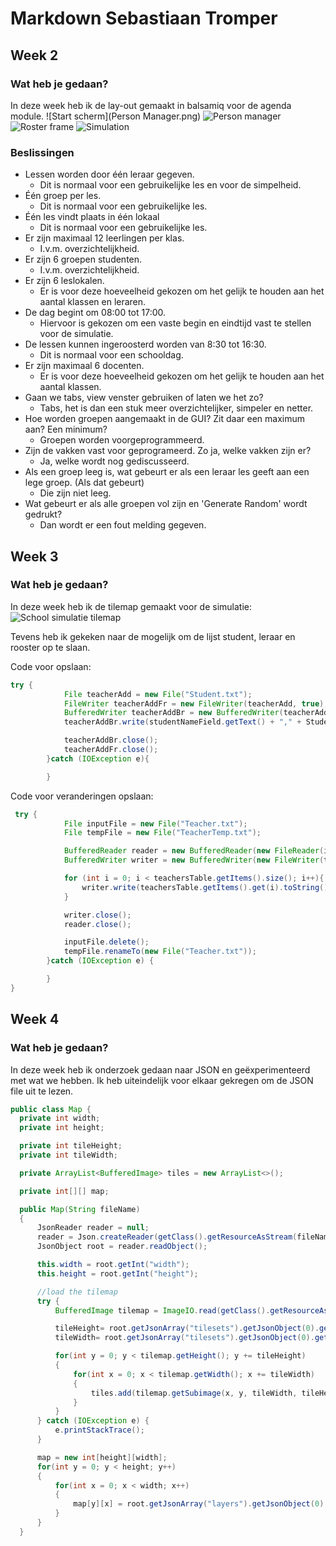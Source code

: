 # Markdown Sebastiaan Tromper
## Week 2
### Wat heb je gedaan?
In deze week heb ik de lay-out gemaakt in balsamiq voor de agenda module.
![Start scherm](Person Manager.png)
![Person manager](https://github.com/STavans/Markdown/blob/master/Person%20Manager.png "Person Manager")
![Roster frame](https://github.com/STavans/Markdown/blob/master/Roster%20Frame.png "Roster frame")
![Simulation](https://github.com/STavans/Markdown/blob/master/Simulation.png "Simulation")

### Beslissingen
- Lessen worden door één leraar gegeven.
	- Dit is normaal voor een gebruikelijke les en voor de simpelheid.
- Één groep per les.
	- Dit is normaal voor een gebruikelijke les.
- Één les vindt plaats in één lokaal
	- Dit is normaal voor een gebruikelijke les.
- Er zijn maximaal 12 leerlingen per klas.
	- I.v.m. overzichtelijkheid.
- Er zijn 6 groepen studenten.
	- I.v.m. overzichtelijkheid.
- Er zijn 6 leslokalen.
	- Er is voor deze hoeveelheid gekozen om het gelijk te houden aan het aantal klassen en leraren.
- De dag begint om 08:00 tot 17:00.
	- Hiervoor is gekozen om een vaste begin en eindtijd vast te stellen voor de simulatie.
- De lessen kunnen ingeroosterd worden van 8:30 tot 16:30.
	- Dit is normaal voor een schooldag.
- Er zijn maximaal 6 docenten.
	- Er is voor deze hoeveelheid gekozen om het gelijk te houden aan het aantal klassen.
- Gaan we tabs, view venster gebruiken of laten we het zo?
	- Tabs, het is dan een stuk meer overzichtelijker, simpeler en netter.
- Hoe worden groepen aangemaakt in de GUI? Zit daar een maximum aan? Een minimum?
	- Groepen worden voorgeprogrammeerd.
- Zijn de vakken vast voor geprogrameerd. Zo ja, welke vakken zijn er?
	- Ja, welke wordt nog gediscusseerd.
- Als een groep leeg is, wat gebeurt er als een leraar les geeft aan een lege groep. (Als dat gebeurt)
	- Die zijn niet leeg.
- Wat gebeurt er als alle groepen vol zijn en 'Generate Random' wordt gedrukt?
	- Dan wordt er een fout melding gegeven.
	
## Week 3
### Wat heb je gedaan?
In deze week heb ik de tilemap gemaakt voor de simulatie:
![School simulatie tilemap](https://github.com/STavans/Markdown/blob/master/School%20simulatie%20tilemap.png "School simulatie tilemap")

Tevens heb ik gekeken naar de mogelijk om de lijst student, leraar en rooster op te slaan.

Code voor opslaan:
``` Java code
try {
            File teacherAdd = new File("Student.txt");
            FileWriter teacherAddFr = new FileWriter(teacherAdd, true);
            BufferedWriter teacherAddBr = new BufferedWriter(teacherAddFr);
            teacherAddBr.write(studentNameField.getText() + "," + StudentGender + "," + StudentGroup + "\n");

            teacherAddBr.close();
            teacherAddFr.close();
        }catch (IOException e){

        }
```

Code voor veranderingen opslaan:
``` Java code
 try {
            File inputFile = new File("Teacher.txt");
            File tempFile = new File("TeacherTemp.txt");

            BufferedReader reader = new BufferedReader(new FileReader(inputFile));
            BufferedWriter writer = new BufferedWriter(new FileWriter(tempFile));

            for (int i = 0; i < teachersTable.getItems().size(); i++){
                writer.write(teachersTable.getItems().get(i).toString());
            }

            writer.close();
            reader.close();

            inputFile.delete();
            tempFile.renameTo(new File("Teacher.txt"));
        }catch (IOException e) {

        }
}
```

## Week 4
### Wat heb je gedaan?
In deze week heb ik onderzoek gedaan naar JSON en geëxperimenteerd met wat we hebben.
Ik heb uiteindelijk voor elkaar gekregen om de JSON file uit te lezen.

  ``` Java code
  public class Map {
	private int width;
	private int height;

	private int tileHeight;
	private int tileWidth;

	private ArrayList<BufferedImage> tiles = new ArrayList<>();

	private int[][] map;

	public Map(String fileName)
	{
		JsonReader reader = null;
		reader = Json.createReader(getClass().getResourceAsStream(fileName));
		JsonObject root = reader.readObject();

		this.width = root.getInt("width");
		this.height = root.getInt("height");

		//load the tilemap
		try {
			BufferedImage tilemap = ImageIO.read(getClass().getResourceAsStream(root.getJsonArray("tilesets").getJsonObject(0).getString("image")));

			tileHeight= root.getJsonArray("tilesets").getJsonObject(0).getInt("tileheight");
			tileWidth= root.getJsonArray("tilesets").getJsonObject(0).getInt("tilewidth");

			for(int y = 0; y < tilemap.getHeight(); y += tileHeight)
			{
				for(int x = 0; x < tilemap.getWidth(); x += tileWidth)
				{
					tiles.add(tilemap.getSubimage(x, y, tileWidth, tileHeight));
				}
			}
		} catch (IOException e) {
			e.printStackTrace();
		}

		map = new int[height][width];
		for(int y = 0; y < height; y++)
		{
			for(int x = 0; x < width; x++)
			{
				map[y][x] = root.getJsonArray("layers").getJsonObject(0).getJsonArray("data").getInt(x);
			}
		}
	}
  ```
